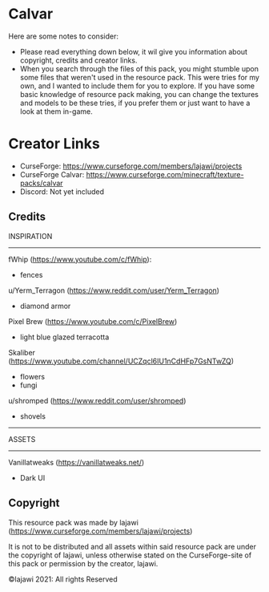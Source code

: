 # Calvar

Here are some notes to consider:
- Please read everything down below, it wil give you information
  about copyright, credits and creator links.
- When you search through the files of this pack, you might stumble
  upon some files that weren't used in the resource pack. This were
  tries for my own, and I wanted to include them for you to explore.
  If you have some basic knowledge of resource pack making, you can
  change the textures and models to be these tries, if you prefer them
  or just want to have a look at them in-game.

# Creator Links

- CurseForge:	https://www.curseforge.com/members/lajawi/projects
- CurseForge Calvar: https://www.curseforge.com/minecraft/texture-packs/calvar
- Discord:	Not yet included

## Credits
  
INSPIRATION
___

fWhip	(https://www.youtube.com/c/fWhip):
- fences

u/Yerm_Terragon (https://www.reddit.com/user/Yerm_Terragon)
- diamond armor

Pixel Brew (https://www.youtube.com/c/PixelBrew)
- light blue glazed terracotta

Skaliber (https://www.youtube.com/channel/UCZqcl6IU1nCdHFp7GsNTwZQ)
- flowers
- fungi

u/shromped (https://www.reddit.com/user/shromped)
- shovels

___
ASSETS
___

Vanillatweaks	(https://vanillatweaks.net/)
- Dark UI

## Copyright

This resource pack was made by lajawi (https://www.curseforge.com/members/lajawi/projects)

It is not to be distributed and all assets within said resource pack
are under the copyright of lajawi, unless otherwise stated on the
CurseForge-site of this pack or permission by the creator, lajawi.

©lajawi 2021: All rights Reserved
